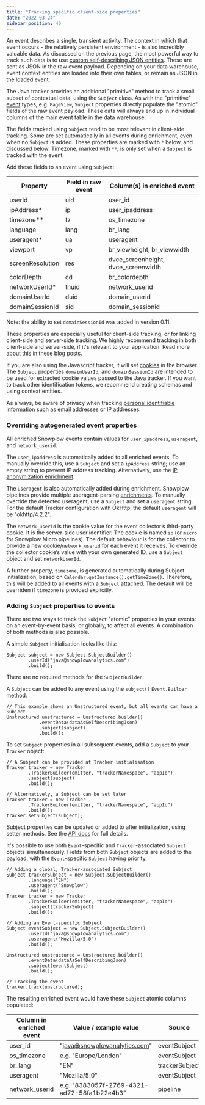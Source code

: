 ```yaml
---
title: "Tracking specific client-side properties"
date: "2022-03-24"
sidebar_position: 40
---
```


An event describes a single, transient activity. The context in which that event occurs - the relatively persistent environment - is also incredibly valuable data. As discussed on the previous page, the most powerful way to track such data is to use [custom self-describing JSON entities](/docs/collecting-data/collecting-from-own-applications/java-tracker/custom-tracking-using-schemas/). These are sent as JSON in the raw event payload. Depending on your data warehouse, event context entities are loaded into their own tables, or remain as JSON in the loaded event.

The Java tracker provides an additional "primitive" method to track a small subset of contextual data, using the `Subject` class. As with the "primitive" [event](/docs/collecting-data/collecting-from-own-applications/java-tracker/tracking-events/) types, e.g. `PageView`, `Subject` properties directly populate the "atomic" fields of the raw event payload. These data will always end up in individual columns of the main event table in the data warehouse.

The fields tracked using `Subject` tend to be most relevant in client-side tracking. Some are set automatically in all events during enrichment, even when no `Subject` is added. These properties are marked with `*` below, and discussed below. Timezone, marked with `**`, is only set when a `Subject` is tracked with the event.

Add these fields to an event using `Subject`:

| Property | Field in raw event | Column(s) in enriched event |
| --- | --- | --- |
| userId | uid | user\_id |
| ipAddress\* | ip | user\_ipaddress |
| timezone\*\* | tz | os\_timezone |
| language | lang | br\_lang |
| useragent\* | ua | useragent |
| viewport | vp | br\_viewheight, br\_viewwidth |
| screenResolution | res | dvce\_screenheight, dvce\_screenwidth |
| colorDepth | cd | br\_colordepth |
| networkUserId\* | tnuid | network\_userid |
| domainUserId | duid | domain\_userid |
| domainSessionId | sid | domain\_sessionid |

Note: the ability to set `domainSessionId` was added in version 0.11.

These properties are especially useful for client-side tracking, or for linking client-side and server-side tracking. We highly recommend tracking in both client-side and server-side, if it's relevant to your application. Read more about this in these [blog](https://snowplowanalytics.com/blog/2019/02/05/how-server-side-tracking-fills-holes-in-your-data-and-improves-your-analytics/) [posts](https://snowplowanalytics.com/blog/2021/11/09/the-unrivaled-power-of-joining-client-and-server-side-tracking/).

If you are also using the Javascript tracker, it will set [cookies](/docs/collecting-data/collecting-from-own-applications/javascript-trackers/browser-tracker/cookies-and-local-storage/) in the browser. The `Subject` properties `domainUserId`, and `domainSessionId` are intended to be used for extracted cookie values passed to the Java tracker. If you want to track other identification tokens, we recommend creating schemas and using context entities.

As always, be aware of privacy when tracking [personal identifiable information](https://snowplowanalytics.com/blog/2020/09/06/user-identification-and-privacy/) such as email addresses or IP addresses.

### Overriding autogenerated event properties

All enriched Snowplow events contain values for `user_ipaddress`, `useragent`, and `network_userid`.

The `user_ipaddress` is automatically added to all enriched events. To manually override this, use a `Subject` and set a `ipAddress` string; use an empty string to prevent IP address tracking. Alternatively, use the [IP anonymization enrichment](/docs/enriching-your-data/available-enrichments/ip-anonymization-enrichment/).

The `useragent` is also automatically added during enrichment. Snowplow pipelines provide multiple useragent-parsing [enrichments](/docs/enriching-your-data/available-enrichments/). To manually override the detected useragent, use a `Subject` and set a `useragent` string. For the default Tracker configuration with OkHttp, the default `useragent` will be "okhttp/4.2.2".

The `network_userid` is the cookie value for the event collector’s third-party cookie. It is the server-side user identifier. The cookie is named `sp` (or `micro` for Snowplow Micro pipelines). The default behaviour is for the collector to provide a new cookie/`network_userid` for each event it receives. To override the collector cookie’s value with your own generated ID, use a `Subject` object and set `networkUserId`.

A further property, `timezone`, is generated automatically during Subject initialization, based on `Calendar.getInstance().getTimeZone()`. Therefore, this will be added to all events with a `Subject` attached. The default will be overriden if `timezone` is provided explicitly.

### Adding `Subject` properties to events

There are two ways to track the `Subject` "atomic" properties in your events: on an event-by-event basis; or globally, to affect all events. A combination of both methods is also possible.

A simple `Subject` initialisation looks like this:

```
Subject subject = new Subject.SubjectBuilder()
        .userId("java@snowplowanalytics.com")
        .build();
```

There are no required methods for the `SubjectBuilder`.

A `Subject` can be added to any event using the `subject()` `Event.Builder` method:

```
// This example shows an Unstructured event, but all events can have a Subject
Unstructured unstructured = Unstructured.builder()
            .eventData(dataAsSelfDescribingJson)
            .subject(subject)
            .build();
```

To set `Subject` properties in all subsequent events, add a `Subject` to your `Tracker` object:

```
// A Subject can be provided at Tracker initialisation
Tracker tracker = new Tracker
        .TrackerBuilder(emitter, "trackerNamespace", "appId")
        .subject(subject)
        .build();

// Alternatively, a Subject can be set later
Tracker tracker = new Tracker
        .TrackerBuilder(emitter, "trackerNamespace", "appId")
        .build();
tracker.setSubject(subject);
```

Subject properties can be updated or added to after initialization, using setter methods. See the [API docs](https://snowplow.github.io/snowplow-java-tracker/index.html?com/snowplowanalytics/snowplow/tracker/Subject.html) for full details.

It's possible to use both `Event`\-specific and `Tracker`\-associated `Subject` objects simultaneously. Fields from both `Subject` objects are added to the payload, with the `Event`\-specific `Subject` having priority.

```
// Adding a global, Tracker-associated Subject
Subject trackerSubject = new Subject.SubjectBuilder()
        .language("EN")
        .useragent("Snowplow")
        .build();
Tracker tracker = new Tracker
        .TrackerBuilder(emitter, "trackerNamespace", "appId")
        .subject(trackerSubject)
        .build();

// Adding an Event-specific Subject
Subject eventSubject = new Subject.SubjectBuilder()
        .userId("java@snowplowanalytics.com")
        .useragent("Mozilla/5.0")
        .build();

Unstructured unstructured = Unstructured.builder()
        .eventData(dataAsSelfDescribingJson)
        .subject(eventSubject)
        .build();

// Tracking the event
tracker.track(unstructured);
```

The resulting enriched event would have these `Subject` atomic columns populated:

| Column in enriched event | Value / example value | Source |
| --- | --- | --- |
| user\_id | "java@snowplowanalytics.com" | eventSubject |
| os\_timezone | e.g. "Europe/London" | eventSubject |
| br\_lang | "EN" | trackerSubject |
| useragent | "Mozilla/5.0" | eventSubject |
| network\_userid | e.g. "8383057f-2769-4321-ad72-58fa1b22e4b3" | pipeline |
